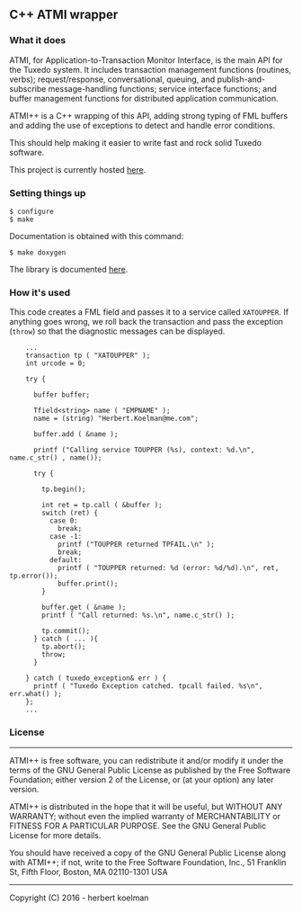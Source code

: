 ## C++ ATMI wrapper

### What it does

ATMI, for Application-to-Transaction Monitor Interface, is the main API for the Tuxedo system. It includes transaction 
management functions (routines, verbs); request/response, conversational, queuing, and publish-and-subscribe message-handling
functions; service interface functions; and buffer management functions for distributed application communication.

ATMI++ is a C++ wrapping of this API,  adding strong typing of FML buffers and adding the use of exceptions to detect and handle error conditions. 

This should help making it easier to write fast and rock solid Tuxedo software.

This project is currently hosted <a href="http://herbertkoelman.github.com/cpp-atmi">here</a>.

### Setting things up

    $ configure
    $ make

Documentation is obtained with this command:

    $ make doxygen

The library is documented [here](http://herbertkoelman.github.io/cpp-atmi/doc/html/).

###  How it's used

This code creates a FML field and passes it to a service called `XATOUPPER`. If anything goes wrong, we roll back the transaction and pass the exception (`throw`) so that the diagnostic messages can be displayed.

        ...
        transaction tp ( "XATOUPPER" );
        int urcode = 0;

        try {

          buffer buffer;

          Tfield<string> name ( "EMPNAME" );
          name = (string) "Herbert.Koelman@me.com";

          buffer.add ( &name );

          printf ("Calling service TOUPPER (%s), context: %d.\n", name.c_str() , name());

          try {

            tp.begin();

            int ret = tp.call ( &buffer );
            switch (ret) {
              case 0:
                break;
              case -1:
                printf ("TOUPPER returned TPFAIL.\n" );
                break;
              default:
                printf ( "TOUPPER returned: %d (error: %d/%d).\n", ret, tp.error());
                buffer.print();
            }

            buffer.get ( &name );
            printf ( "Call returned: %s.\n", name.c_str() );

            tp.commit();
          } catch ( ... ){
            tp.abort();
            throw;
          }

        } catch ( tuxedo_exception& err ) {
          printf ( "Tuxedo Exception catched. tpcall failed. %s\n", err.what() ); 
        };
        ...

### License

-------------------------------------------------------------------

 ATMI++ is free software, you can redistribute it and/or modify
 it under the terms of the GNU General Public License as published by
 the Free Software Foundation; either version 2 of the License, or
 (at your option) any later version.

 ATMI++ is distributed in the hope that it will be useful,
 but WITHOUT ANY WARRANTY; without even the implied warranty of
 MERCHANTABILITY or FITNESS FOR A PARTICULAR PURPOSE.  See the
 GNU General Public License for more details.

 You should have received a copy of the GNU General Public License
 along with ATMI++; if not, write to the Free Software
 Foundation, Inc., 51 Franklin St, Fifth Floor,
 Boston, MA  02110-1301  USA

-------------------------------------------------------------------
Copyright (C) 2016 - herbert koelman

